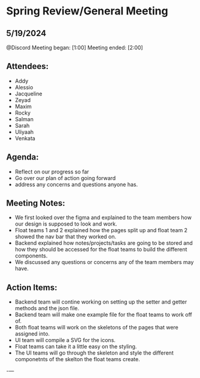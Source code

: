 
# Spring Review/General Meeting

## 5/19/2024 
@Discord 
Meeting began: [1:00]
Meeting ended: [2:00]

## Attendees:
- Addy
- Alessio
- Jacqueline
- Zeyad
- Maxim
- Rocky
- Salman
- Sarah
- Uliyaah
- Venkata 

## Agenda:
- Reflect on our progress so far
- Go over our plan of action going forward
- address any concerns and questions anyone has. 

## Meeting Notes:
- We first looked over the figma and explained to the team members how our design is supposed to look and work.
- Float teams 1 and 2 explained how the pages split up and float team 2 showed the nav bar that they worked on.
- Backend explained how notes/projects/tasks are going to be stored and how they should be accessed for the float teams to build the different components.
- We discussed any questions or concerns any of the team members may have.

## Action Items:
- Backend team will contine working on setting up the setter and getter methods and the json file.
- Backend team will make one example file for the float teams to work off of. 
- Both float teams will work on the skeletons of the pages that were assigned into.
- UI team will compile a SVG for the icons.
- Float teams can take it a little easy on the styling. 
- The UI teams will go through the skeleton and style the different componetnts of the skelton the float teams create. 

-—
